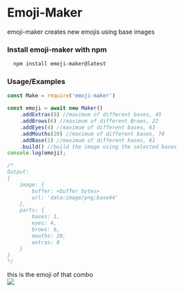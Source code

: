 # Emoji-Maker

emoji-maker creates new emojis using base images

### Install emoji-maker with npm
```bash
  npm install emoji-maker@latest
```

### Usage/Examples

```javascript
const Make = require('emoji-maker')

const emoji = await new Maker()
    .addExtras(8) //maximum of different bases, 45
    .addBrows(6) //maximum of different Brows, 22
    .addEyes(4) //maximum of different bases, 63
    .addMouths(20) //maximum of different bases, 70
    .addBase(1) //maximum of different bases, 61
    .build() //build the image using the selected bases
console.log(emoji);

/*
Output:
{
    image: {
        buffer: <buffer bytes>
        url: 'data:image/png;base64'
    },
    parts: { 
        bases: 1, 
        eyes: 4, 
        brows: 6, 
        mouths: 20, 
        extras: 8 
    }
}
*/
```
this is the emoji of that combo
<br>
<img src="https://imgur.com/5cxaco1.png">